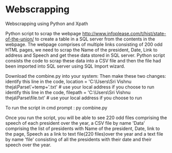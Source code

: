 # Webscrapping
Webscrapping using Python and Xpath

Python script to scrap the webpage http://www.infoplease.com/t/hist/state-of-the-union/ to create a table in a SQL server from the contents in the webpage.
The webpage comprises of multiple links consisting of 200 odd HTML pages, we need to scrap the Name of the president, Date, Link to address and Speech and get these data stored in SQL server.
Python script consists the code to scrap these data into a CSV file and then the file had been imported into SQL server using SQL Import wizard. 

Download the combine.py into your system:
Then make these two changes:
identify this line in the code, location = 'C:\\Users\\Sri Vishnu theja\\Parse\\'+temp+'.txt' # use your local address if you choose to run
identify this line in the code, filepath = 'C:\\Users\\Sri Vishnu theja\\Parse\\file.txt' # use your local address if you choose to run

To run the script in cmd prompt : py  combine.py

Once you run the script, you will be able to see 220 odd files comprising the speech of each president over the year, a CSV file by name 'Data' comprising the list of presidents with Name of the president, Date, link to the page, Speech as a link to text file(220 files)over the year and a text file by name 'file' consisting of all the presidents with their date and their speech over the year. 
